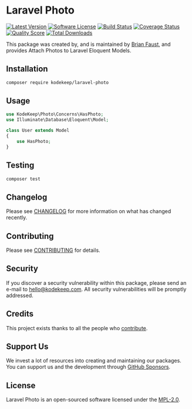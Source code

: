 # Laravel Photo

[![Latest Version](https://badgen.net/packagist/v/kodekeep/laravel-photo)](https://packagist.org/packages/kodekeep/laravel-photo)
[![Software License](https://badgen.net/packagist/license/kodekeep/laravel-photo)](https://packagist.org/packages/kodekeep/laravel-photo)
[![Build Status](https://img.shields.io/github/workflow/status/kodekeep/laravel-photo/run-tests?label=tests)](https://github.com/kodekeep/laravel-photo/actions?query=workflow%3Arun-tests+branch%3Amaster)
[![Coverage Status](https://badgen.net/codeclimate/coverage/kodekeep/laravel-photo)](https://codeclimate.com/github/kodekeep/laravel-photo)
[![Quality Score](https://badgen.net/codeclimate/maintainability/kodekeep/laravel-photo)](https://codeclimate.com/github/kodekeep/laravel-photo)
[![Total Downloads](https://badgen.net/packagist/dt/kodekeep/laravel-photo)](https://packagist.org/packages/kodekeep/laravel-photo)

This package was created by, and is maintained by [Brian Faust](https://github.com/faustbrian), and provides Attach Photos to Laravel Eloquent Models.

## Installation

```bash
composer require kodekeep/laravel-photo
```

## Usage

``` php
use KodeKeep\Photo\Concerns\HasPhoto;
use Illuminate\Database\Eloquent\Model;

class User extends Model
{
    use HasPhoto;
}
```

## Testing

``` bash
composer test
```

## Changelog

Please see [CHANGELOG](CHANGELOG.md) for more information on what has changed recently.

## Contributing

Please see [CONTRIBUTING](CONTRIBUTING.md) for details.

## Security

If you discover a security vulnerability within this package, please send an e-mail to hello@kodekeep.com. All security vulnerabilities will be promptly addressed.

## Credits

This project exists thanks to all the people who [contribute](../../contributors).

## Support Us

We invest a lot of resources into creating and maintaining our packages. You can support us and the development through [GitHub Sponsors](https://github.com/sponsors/faustbrian).

## License

Laravel Photo is an open-sourced software licensed under the [MPL-2.0](LICENSE.md).
